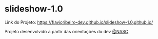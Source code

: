 # slideshow-1.0

Link do Projeto: https://flavioribeiro-dev.github.io/slideshow-1.0.github.io/

Projeto desenvolvido a partir das orientações do dev <a href="">@NASC</a>
